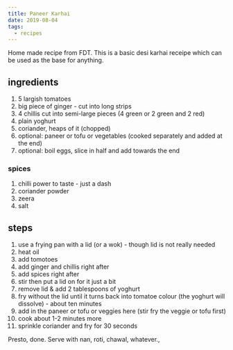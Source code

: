 ```yaml
---
title: Paneer Karhai
date: 2019-08-04
tags:
  - recipes
---
```


Home made recipe from FDT. This is a basic desi karhai receipe which can be used as the base for anything.

## ingredients

1. 5 largish tomatoes
2. big piece of ginger - cut into long strips
3. 4 chillis cut into semi-large pieces (4 green or 2 green and 2 red)
4. plain yoghurt
5. coriander, heaps of it (chopped)
6. optional: paneer or tofu or vegetables (cooked separately and added at the end)
7. optional: boil eggs, slice in half and add towards the end

### spices

1. chilli power to taste - just a dash
2. coriander powder
3. zeera
4. salt

## steps

1. use a frying pan with a lid (or a wok) - though lid is not really needed
2. heat oil
3. add tomotoes
4. add ginger and chillis right after
5. add spices right after
6. stir then put a lid on for it just a bit
7. remove lid & add 2 tablespoons of yoghurt
8. fry without the lid until it turns back into tomatoe colour (the yoghurt will dissolve) - about ten minutes
9. add in the paneer or tofu or veggies here (stir fry the veggie or tofu first)
10. cook about 1-2 minutes more
11. sprinkle coriander and fry for 30 seconds

Presto, done. Serve with nan, roti, chawal, whatever.,

